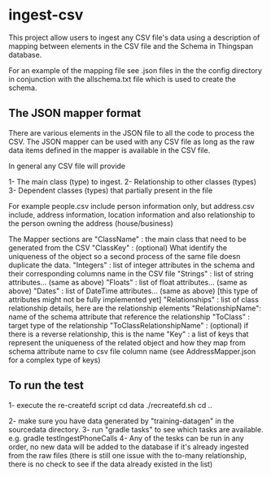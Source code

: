 # ingest-csv

This project allow users to ingest any CSV file's data using a description of mapping between elements in the CSV file and the Schema in Thingspan database.

For an example of the mapping file see .json files in the the config directory in conjunction with the allschema.txt file which is used to create the schema.

## The JSON mapper format
There are various elements in the JSON file to all the code to process the CSV. The JSON mapper can be used with any CSV file as long as the raw data items defined in the mapper is available in the CSV file.

In general any CSV file will provide

  1- The main class (type) to ingest. 
  2- Relationship to other classes (types)
  3- Dependent classes (types) that partially present in the file

For example people.csv include person information only, but address.csv include, address information, location information and also relationship to the person owning the address (house/business)

The Mapper sections are
"ClassName" : the main class that need to be generated from the CSV
"ClassKey"  : (optional) What identify the uniqueness of the object so a second process of the same file doesn duplicate the data.
"Integers"  : list of integer attributes in the schema and their corresponding columns name in the CSV file
"Strings"   : list of string attributes... (same as above)
"Floats"    : list of float attributes... (same as above)
"Dates"     : list of DateTime attributes... (same as above) [this type of attributes might not be fully implemented yet]
"Relationships" : list of class relationship details, here are the relationship elements
    "RelationshipName": name of the schema attribute that reference the relationship
    "ToClass"         : target type of the relationship
    "ToClassRelationshipName" : (optional) if there is a reverse relationship, this is the name
    "Key"             : a list of keys that represent the uniqueness of the related object and how they map from 
                        schema attribute name to csv file column name
                        (see AddressMapper.json for a complex type of keys)
                        

## To run the test
1- execute the re-createfd script
   cd data
   ./recreatefd.sh
   cd ..
   
2- make sure you have data generated by "training-datagen" in the sourcedata directory.
3- run "gradle tasks" to see which tasks are available.
   e.g.
      gradle testIngestPhoneCalls
4- Any of the tesks can be run in any order, no new data will be added to the database if it's already ingested from the raw files
   (there is still one issue with the to-many relationship, there is no check to see if the data already existed in the list)
   
   
